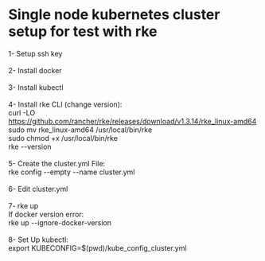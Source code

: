 # Single node kubernetes cluster setup for test with rke

1- Setup ssh key<br />
<br />
2- Install docker<br />
<br />
3- Install kubectl<br />
<br />
4- Install rke CLI (change version):<br />
curl -LO https://github.com/rancher/rke/releases/download/v1.3.14/rke_linux-amd64<br />
sudo mv rke_linux-amd64 /usr/local/bin/rke<br />
sudo chmod +x /usr/local/bin/rke<br />
rke --version<br />
<br />
5- Create the cluster.yml File:<br />
rke config --empty --name cluster.yml<br />
<br />
6- Edit cluster.yml<br />
<br />
7- rke up<br />
If docker version error:<br />
rke up --ignore-docker-version<br />
<br />
8- Set Up kubectl:<br />
export KUBECONFIG=$(pwd)/kube_config_cluster.yml<br />

